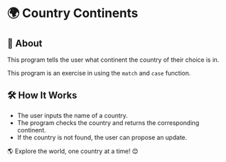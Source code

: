 # 🌍 Country Continents

## 🎯 About
This program tells the user what continent the country of their choice is in.

This program is an exercise in using the `match` and `case` function.

## 🛠️ How It Works
- The user inputs the name of a country.
- The program checks the country and returns the corresponding continent.
- If the country is not found, the user can propose an update.

🌎 Explore the world, one country at a time! 😊
